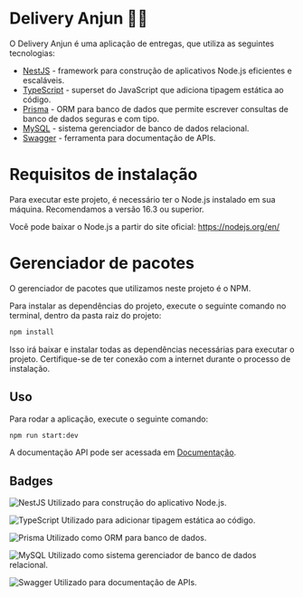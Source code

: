 # Delivery Anjun 🛵🍕

O Delivery Anjun é uma aplicação de entregas, que utiliza as seguintes tecnologias:

- [NestJS](https://nestjs.com/) - framework para construção de aplicativos Node.js eficientes e escaláveis.
- [TypeScript](https://www.typescriptlang.org/) - superset do JavaScript que adiciona tipagem estática ao código.
- [Prisma](https://www.prisma.io/) - ORM para banco de dados que permite escrever consultas de banco de dados seguras e com tipo.
- [MySQL](https://www.mysql.com/) - sistema gerenciador de banco de dados relacional.
- [Swagger](https://swagger.io/) - ferramenta para documentação de APIs.

# Requisitos de instalação

Para executar este projeto, é necessário ter o Node.js instalado em sua máquina. Recomendamos a versão 16.3 ou superior.

Você pode baixar o Node.js a partir do site oficial: https://nodejs.org/en/

# Gerenciador de pacotes

O gerenciador de pacotes que utilizamos neste projeto é o NPM.

Para instalar as dependências do projeto, execute o seguinte comando no terminal, dentro da pasta raiz do projeto:

```bash
npm install
```

Isso irá baixar e instalar todas as dependências necessárias para executar o projeto. Certifique-se de ter conexão com a internet durante o processo de instalação.

## Uso

Para rodar a aplicação, execute o seguinte comando:

```bash
npm run start:dev
```

A documentação API pode ser acessada em [Documentação](http://localhost:3000/api).

## Badges

![NestJS](https://img.shields.io/badge/-NestJS-E0234E?style=flat-square&logo=nestjs&logoColor=white)
Utilizado para construção do aplicativo Node.js.

![TypeScript](https://img.shields.io/badge/-TypeScript-007ACC?style=flat-square&logo=TypeScript&logoColor=white)
Utilizado para adicionar tipagem estática ao código.

![Prisma](https://img.shields.io/badge/-Prisma-2D3748?style=flat-square&logo=Prisma&logoColor=white)
Utilizado como ORM para banco de dados.

![MySQL](https://img.shields.io/badge/-MySQL-4479A1?style=flat-square&logo=MySQL&logoColor=white)
Utilizado como sistema gerenciador de banco de dados relacional.

![Swagger](https://img.shields.io/badge/-Swagger-85EA2D?style=flat-square&logo=Swagger&logoColor=white)
Utilizado para documentação de APIs.
